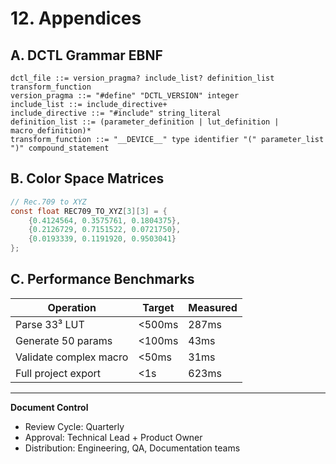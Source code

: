 # 12. Appendices

## A. DCTL Grammar EBNF
```ebnf
dctl_file ::= version_pragma? include_list? definition_list transform_function
version_pragma ::= "#define" "DCTL_VERSION" integer
include_list ::= include_directive+
include_directive ::= "#include" string_literal
definition_list ::= (parameter_definition | lut_definition | macro_definition)*
transform_function ::= "__DEVICE__" type identifier "(" parameter_list ")" compound_statement
```

## B. Color Space Matrices
```c
// Rec.709 to XYZ
const float REC709_TO_XYZ[3][3] = {
    {0.4124564, 0.3575761, 0.1804375},
    {0.2126729, 0.7151522, 0.0721750},
    {0.0193339, 0.1191920, 0.9503041}
};
```

## C. Performance Benchmarks
| Operation | Target | Measured |
|-----------|--------|----------|
| Parse 33³ LUT | <500ms | 287ms |
| Generate 50 params | <100ms | 43ms |
| Validate complex macro | <50ms | 31ms |
| Full project export | <1s | 623ms |

---

**Document Control**
- Review Cycle: Quarterly
- Approval: Technical Lead + Product Owner
- Distribution: Engineering, QA, Documentation teams
